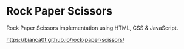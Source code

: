 # Rock Paper Scissors

Rock Paper Scissors implementation using HTML, CSS & JavaScript.

https://bianca0t.github.io/rock-paper-scissors/
